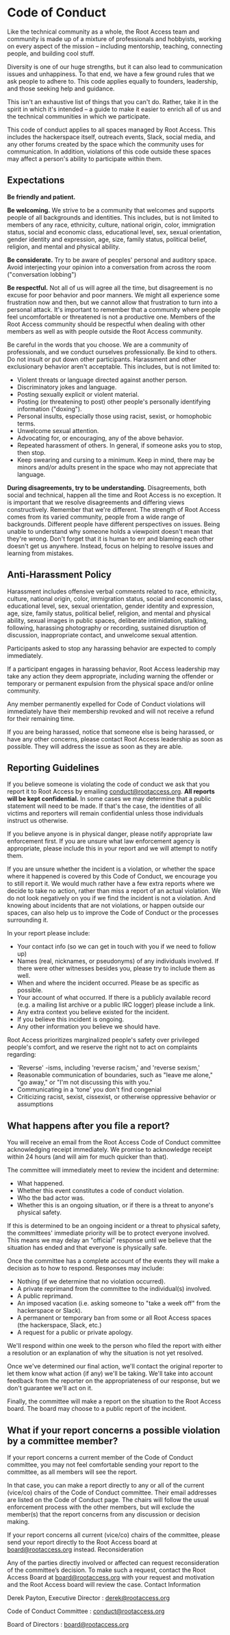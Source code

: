 Code of Conduct
===============

Like the technical community as a whole, the Root Access team and community is made up of a mixture of professionals and hobbyists, working on every aspect of the mission – including mentorship, teaching, connecting people, and building cool stuff.

Diversity is one of our huge strengths, but it can also lead to communication issues and unhappiness. To that end, we have a few ground rules that we ask people to adhere to. This code applies equally to founders, leadership, and those seeking help and guidance.

This isn't an exhaustive list of things that you can't do. Rather, take it in the spirit in which it's intended – a guide to make it easier to enrich all of us and the technical communities in which we participate.

This code of conduct applies to all spaces managed by Root Access. This includes the hackerspace itself, outreach events, Slack, social media, and any other forums created by the space which the community uses for communication. In addition, violations of this code outside these spaces may affect a person's ability to participate within them.

Expectations
------------

**Be friendly and patient.**

**Be welcoming.** We strive to be a community that welcomes and supports people of all backgrounds and identities. This includes, but is not limited to members of any race, ethnicity, culture, national origin, color, immigration status, social and economic class, educational level, sex, sexual orientation, gender identity and expression, age, size, family status, political belief, religion, and mental and physical ability.

**Be considerate.** Try to be aware of peoples' personal and auditory space. Avoid interjecting your opinion into a conversation from across the room ("conversation lobbing")

**Be respectful.** Not all of us will agree all the time, but disagreement is no excuse for poor behavior and poor manners. We might all experience some frustration now and then, but we cannot allow that frustration to turn into a personal attack. It's important to remember that a community where people feel uncomfortable or threatened is not a productive one. Members of the Root Access community should be respectful when dealing with other members as well as with people outside the Root Access community.

Be careful in the words that you choose. We are a community of professionals, and we conduct ourselves professionally. Be kind to others. Do not insult or put down other participants. Harassment and other exclusionary behavior aren't acceptable. This includes, but is not limited to:

* Violent threats or language directed against another person.
* Discriminatory jokes and language.
* Posting sexually explicit or violent material.
* Posting (or threatening to post) other people's personally identifying information ("doxing").
* Personal insults, especially those using racist, sexist, or homophobic terms.
* Unwelcome sexual attention.
* Advocating for, or encouraging, any of the above behavior.
* Repeated harassment of others. In general, if someone asks you to stop, then stop.
* Keep swearing and cursing to a minimum. Keep in mind, there may be minors and/or adults present in the space who may not appreciate that language.

**During disagreements, try to be understanding.** Disagreements, both social and technical, happen all the time and Root Access is no exception. It is important that we resolve disagreements and differing views constructively. Remember that we're different. The strength of Root Access comes from its varied community, people from a wide range of backgrounds. Different people have different perspectives on issues. Being unable to understand why someone holds a viewpoint doesn't mean that they're wrong. Don't forget that it is human to err and blaming each other doesn't get us anywhere. Instead, focus on helping to resolve issues and learning from mistakes.

Anti-Harassment Policy
----------------------

Harassment includes offensive verbal comments related to race, ethnicity, culture, national origin, color, immigration status, social and economic class, educational level, sex, sexual orientation, gender identity and expression, age, size, family status, political belief, religion, and mental and physical ability, sexual images in public spaces, deliberate intimidation, stalking, following, harassing photography or recording, sustained disruption of discussion, inappropriate contact, and unwelcome sexual attention.

Participants asked to stop any harassing behavior are expected to comply immediately.

If a participant engages in harassing behavior, Root Access leadership may take any action they deem appropriate, including warning the offender or temporary or permanent expulsion from the physical space and/or online community.

Any member permanently expelled for Code of Conduct violations will immediately have their membership revoked and will not receive a refund for their remaining time.

If you are being harassed, notice that someone else is being harassed, or have any other concerns, please contact Root Access leadership as soon as possible. They will address the issue as soon as they are able.

Reporting Guidelines
--------------------

If you believe someone is violating the code of conduct we ask that you report it to Root Access by emailing conduct@rootaccess.org. **All reports will be kept confidential.** In some cases we may determine that a public statement will need to be made. If that's the case, the identities of all victims and reporters will remain confidential unless those individuals instruct us otherwise.

If you believe anyone is in physical danger, please notify appropriate law enforcement first. If you are unsure what law enforcement agency is appropriate, please include this in your report and we will attempt to notify them.

If you are unsure whether the incident is a violation, or whether the space where it happened is covered by this Code of Conduct, we encourage you to still report it. We would much rather have a few extra reports where we decide to take no action, rather than miss a report of an actual violation. We do not look negatively on you if we find the incident is not a violation. And knowing about incidents that are not violations, or happen outside our spaces, can also help us to improve the Code of Conduct or the processes surrounding it.

In your report please include:

* Your contact info (so we can get in touch with you if we need to follow up)
* Names (real, nicknames, or pseudonyms) of any individuals involved. If there were other witnesses besides you, please try to include them as well.
* When and where the incident occurred. Please be as specific as possible.
* Your account of what occurred. If there is a publicly available record (e.g. a mailing list archive or a public IRC logger) please include a link.
* Any extra context you believe existed for the incident.
* If you believe this incident is ongoing.
* Any other information you believe we should have.

Root Access prioritizes marginalized people's safety over privileged people's comfort, and we reserve the right not to act on complaints regarding:

* 'Reverse' -isms, including 'reverse racism,' and 'reverse sexism,'
* Reasonable communication of boundaries, such as "leave me alone," "go away," or "I'm not discussing this with you."
* Communicating in a 'tone' you don't find congenial
* Criticizing racist, sexist, cissexist, or otherwise oppressive behavior or assumptions

What happens after you file a report?
-------------------------------------

You will receive an email from the Root Access Code of Conduct committee acknowledging receipt immediately. We promise to acknowledge receipt within 24 hours (and will aim for much quicker than that).

The committee will immediately meet to review the incident and determine:

* What happened.
* Whether this event constitutes a code of conduct violation.
* Who the bad actor was.
* Whether this is an ongoing situation, or if there is a threat to anyone's physical safety.

If this is determined to be an ongoing incident or a threat to physical safety, the committees' immediate priority will be to protect everyone involved. This means we may delay an "official" response until we believe that the situation has ended and that everyone is physically safe.

Once the committee has a complete account of the events they will make a decision as to how to respond. Responses may include:

* Nothing (if we determine that no violation occurred).
* A private reprimand from the committee to the individual(s) involved.
* A public reprimand.
* An imposed vacation (i.e. asking someone to "take a week off" from the hackerspace or Slack).
* A permanent or temporary ban from some or all Root Access spaces (the hackerspace, Slack, etc.)
* A request for a public or private apology.

We'll respond within one week to the person who filed the report with either a resolution or an explanation of why the situation is not yet resolved.

Once we've determined our final action, we'll contact the original reporter to let them know what action (if any) we'll be taking. We'll take into account feedback from the reporter on the appropriateness of our response, but we don't guarantee we'll act on it.

Finally, the committee will make a report on the situation to the Root Access board. The board may choose to a public report of the incident.

What if your report concerns a possible violation by a committee member?
------------------------------------------------------------------------

If your report concerns a current member of the Code of Conduct committee, you may not feel comfortable sending your report to the committee, as all members will see the report.

In that case, you can make a report directly to any or all of the current (vice/co) chairs of the Code of Conduct committee. Their email addresses are listed on the Code of Conduct page. The chairs will follow the usual enforcement process with the other members, but will exclude the member(s) that the report concerns from any discussion or decision making.

If your report concerns all current (vice/co) chairs of the committee, please send your report directly to the Root Access board at board@rootaccess.org instead.
Reconsideration

Any of the parties directly involved or affected can request reconsideration of the committee’s decision. To make such a request, contact the Root Access Board at board@rootaccess.org with your request and motivation and the Root Access board will review the case.
Contact Information

Derek Payton, Executive Director
: derek@rootaccess.org

Code of Conduct Committee
: conduct@rootaccess.org

Board of Directors
: board@rootaccess.org
